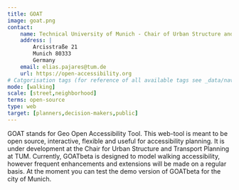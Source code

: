```yaml
---
title: GOAT
image: goat.png
contact:
    name: Technical University of Munich - Chair of Urban Structure and Transport Planning
    address: | 
        Arcisstraße 21 
        Munich 80333
        Germany
    email: elias.pajares@tum.de
    url: https://open-accessibility.org
# Catgorisation tags (for reference of all available tags see _data/navigation_tools.yml file):
mode: [walking]
scale: [street,neighborhood]
terms: open-source
type: web
target: [planners,decision-makers,public]
---
```


GOAT stands for Geo Open Accessibility Tool. This web-tool is meant to be open source, interactive, flexible and useful for accessibility planning. It is under development at the Chair for Urban Structure and Transport Planning at TUM. Currently, GOATbeta is designed to model walking accessibility, however frequent enhancements and extensions will be made on a regular basis. At the moment you can test the demo version of GOATbeta for the city of Munich.

